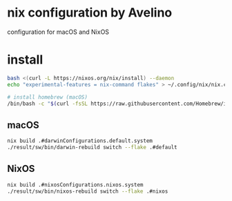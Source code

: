 # nix configuration by Avelino

configuration for macOS and NixOS

# install

```bash
bash <(curl -L https://nixos.org/nix/install) --daemon
echo "experimental-features = nix-command flakes" > ~/.config/nix/nix.conf

# install homebrew (macOS)
/bin/bash -c "$(curl -fsSL https://raw.githubusercontent.com/Homebrew/install/HEAD/install.sh)"
```

## macOS
```bash
nix build .#darwinConfigurations.default.system
./result/sw/bin/darwin-rebuild switch --flake .#default
```

## NixOS
```bash
nix build .#nixosConfigurations.nixos.system
./result/sw/bin/nixos-rebuild switch --flake .#nixos
```

